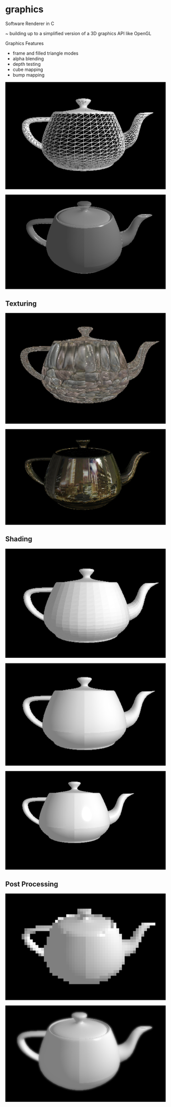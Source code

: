 # graphics
Software Renderer in C

~ building up to a simplified version of a 3D graphics API like OpenGL

Graphics Features
* frame and filled triangle modes
* alpha blending
* depth testing
* cube mapping
* bump mapping

![Image of teapot frame](https://github.com/acjin21/graphics/blob/master/teapot_frame.png)

![Image of alpha-blended teapot](https://github.com/acjin21/graphics/blob/master/teapot_alpha_blend.png)

## Texturing 
![Image of bump-mapped teapot](https://github.com/acjin21/graphics/blob/master/teapot_bump_map.png)

![Image of cube-mapped teapot](https://github.com/acjin21/graphics/blob/master/teapot_cube_map.png)

## Shading
![Image of teapot with flat shading](https://github.com/acjin21/graphics/blob/master/teapot_flat.png)

![Image of teapot with phong shading](https://github.com/acjin21/graphics/blob/master/teapot_phong.png)

![Image of teapot with phong shading with specular highlights](https://github.com/acjin21/graphics/blob/master/teapot_specular_phong.png)

## Post Processing
![Image of teapot frame with post-processing pixelation effect](https://github.com/acjin21/graphics/blob/master/teapot_post_processing.png)

![Image of teapot with depth of field post processing](https://github.com/acjin21/graphics/blob/master/teapot_dof.png)
